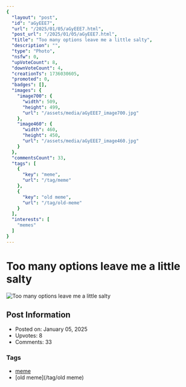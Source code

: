 ```yaml
---
{
  "layout": "post",
  "id": "aGyEEE7",
  "url": "/2025/01/05/aGyEEE7.html",
  "post_url": "/2025/01/05/aGyEEE7.html",
  "title": "Too many options leave me a little salty",
  "description": "",
  "type": "Photo",
  "nsfw": 0,
  "upVoteCount": 8,
  "downVoteCount": 4,
  "creationTs": 1736030605,
  "promoted": 0,
  "badges": [],
  "images": {
    "image700": {
      "width": 509,
      "height": 499,
      "url": "/assets/media/aGyEEE7_image700.jpg"
    },
    "image460": {
      "width": 460,
      "height": 450,
      "url": "/assets/media/aGyEEE7_image460.jpg"
    }
  },
  "commentsCount": 33,
  "tags": [
    {
      "key": "meme",
      "url": "/tag/meme"
    },
    {
      "key": "old meme",
      "url": "/tag/old-meme"
    }
  ],
  "interests": [
    "memes"
  ]
}
---
```


# Too many options leave me a little salty

![Too many options leave me a little salty](/assets/media/aGyEEE7_image700.jpg)

## Post Information

- Posted on: January 05, 2025
- Upvotes: 8
- Comments: 33

### Tags

- [meme](/tag/meme)
- [old meme](/tag/old meme)
